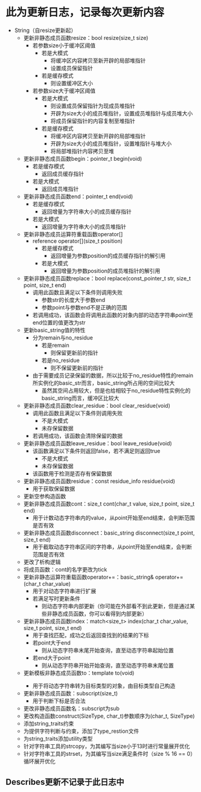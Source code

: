 # 此为更新日志，记录每次更新内容
- String（自resize更新起）
    - 更新非静态成员函数resize：bool resize(size_t size)
        - 若参数size小于缓冲区阈值
            - 若是大模式
                - 将缓冲区内容拷贝至新开辟的局部堆指针
                - 设置成员保留指针
            - 若是缓存模式
                - 则设置缓冲区大小
        - 若参数size大于缓冲区阈值
            - 若是大模式
                - 则设置成员保留指针为现成员堆指针
                - 开辟为size大小的成员堆指针，设置成员堆指针与成员堆大小
                - 将成员保留指针的内容复制至堆指针
            - 若是缓存模式
                - 将缓冲区内容拷贝至新开辟的局部堆指针
                - 开辟为size大小的成员堆指针，设置堆指针与堆大小
                - 将局部堆指针内容拷贝至堆
    - 更新非静态成员函数begin：pointer_t begin(void)
        - 若是缓存模式
            - 返回成员缓存指针
        - 若是大模式
            - 返回成员堆指针
    - 更新非静态成员函数end：pointer_t end(void)
        - 若是缓存模式
            - 返回增量为字符串大小的成员缓存指针
        - 若是大模式
            - 返回增量为字符串大小的成员堆指针
    - 更新非静态成员运算符重载函数operator[]
        - reference operator[](size_t position)
            - 若是缓存模式
                - 返回增量为参数position的成员缓存指针的解引用
            - 若是大模式
                - 返回增量为参数position的成员堆指针的解引用
    - 更新非静态成员函数replace：bool replace(const_pointer_t str, size_t point, size_t end)
        - 调用此函数且满足以下条件则调用失败
            - 参数str的长度大于参数end
            - 参数point与参数end不是正确的范围
        - 若调用成功，该函数会将调用此函数的对象内部的动态字符串point至end位置的值更改为str
    - 更新basic_string值的特性
        - 分为remain与no_residue
            - 若是remain
                - 则保留更新前的指针
            - 若是no_residue
                - 则不保留更新前的指针
        - 由于需要成员记录保留的数据，所以比较于no_residue特性的remain所实例化的basic_str而言，basic_string所占用的空间比较大
            - 虽然其空间占用较大，但是也给相较于no_residue特性实例化的basic_string而言，缓冲区比较大
    - 更新非静态成员函数clear_residue：bool clear_residue(void)
        - 调用此函数且满足以下条件则调用失败
            - 不是大模式
            - 未存保留数据
        - 若调用成功，该函数会清除保留的数据
    - 更新非静态成员函数leave_residue：bool leave_residue(void)
        - 该函数满足以下条件则返回false，若不满足则返回true
            - 不是大模式
            - 未存保留数据
        - 该函数用于检测是否存有保留数据
    - 更新非静态成员函数residue：const residue_info residue(void)
        - 用于获取保留数据
    - 更新空参构造函数
    - 更新非静态成员函数cont：size_t cont(char_t value, size_t point, size_t end)
        - 用于计数动态字符串内的value，从point开始至end结束，会判断范围是否有效
    - 更新非静态成员函数disconnect：basic_string disconnect(size_t point, size_t end)
        - 用于截取动态字符串区间的字符串，从point开始至end结束，会判断范围是否有效
    - 更改了析构逻辑
    - 将成员函数：cont的名字更改为tick
    - 更新非静态运算符重载函数operator+=：basic_string& operator+=(char_t char_value)
        - 用于对动态字符串进行扩展
        - 若满足写时更新条件
            - 则动态字符串内部更新（你可能在外部看不到此更新，但是通过某些非静态成员函数，你可以看得到内部更新）
    - 更新非静态成员函数index：match<size_t> index(char_t char_value, size_t point, size_t end)
        - 用于查找匹配，成功之后返回查找到的结果的下标
        - 若point大于end
            - 则从动态字符串末尾开始查询，直至动态字符串起始位置
        - 若end大于point
            - 则从动态字符串开始开始查询，直至动态字符串末尾位置
    - 更新模板非静态成员函数to：template <typename CastType> to(void)
        - 用于将动态字符串转为目标类型的对象，由目标类型自己构造
    - 更新非静态成员函数：subscript(size_t)
        - 用于判断下标是否合法
    - 更改非静态成员函数名：subscript为sub
    - 更改构造函数construct(SizeType, char_t)参数顺序为(char_t, SizeType)
    - 添加string_traits约束
    - 为提供字符判断与约束，添加了type_restion文件
    - 为string_traits添加utility类型
    - 针对字符串工具的strcopy，为其编写当size小于13时进行常量展开优化
    - 针对字符串工具的strset，为其编写当size满足条件时（size % 16 == 0）循环展开优化

## Describes更新不记录于此日志中